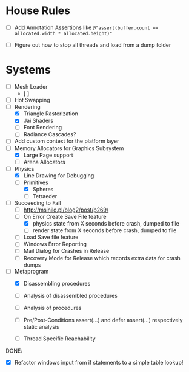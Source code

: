 # House Rules

- [ ] Add Annotation Assertions like ``@"assert(buffer.count == allocated.width * allocated.height)"`` 


- [ ] Figure out how to stop all threads and load from a dump folder


# Systems
- [ ] Mesh Loader
	- [ ] 
- [ ] Hot Swapping
- [ ] Rendering
	- [x] Triangle Rasterization
	- [x] Jai Shaders
	- [ ] Font Rendering
	- [ ] Radiance Cascades?
- [ ] Add custom context for the platform layer
- [ ] Memory Allocators for Graphics Subsystem
	- [x] Large Page support
	- [ ] Arena Allocators
- [ ] Physics
	- [x] Line Drawing for Debugging
	- [ ] Primitives
		- [x] Spheres
		- [ ] Tetraeder
- [ ] Succeeding to Fail
	- [ ] http://msinilo.pl/blog2/post/p269/
	- [ ] On Error Create Save File feature
		- [x] physics state from X seconds before crash, dumped to file
		- [ ] render  state from X seconds before crash, dumped to file
	- [ ] Load Save file feature
	- [ ] Windows Error Reporting
	- [ ] Mail Dialog for Crashes in Release
	- [ ] Recovery Mode for Release which records extra data for crash dumps 
- [ ] Metaprogram
	- [x] Disassembling procedures
	- [ ] Analysis of disassembled procedures
	- [ ] Analysis of procedures
	- [ ] Pre/Post-Conditions assert(...) and defer assert(...) respectively static analysis
	- [ ] Thread Specific Reachability



DONE:

- [x] Refactor windows input from if statements to a simple table lookup!
